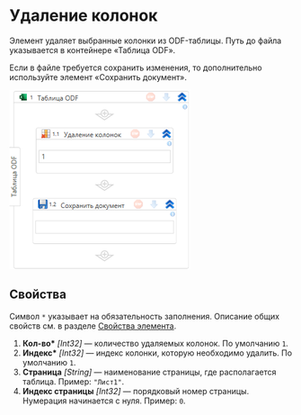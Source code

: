 # Удаление колонок

Элемент удаляет выбранные колонки из ODF-таблицы. Путь до файла указывается в контейнере «Таблица ODF».

Если в файле требуется сохранить изменения, то дополнительно используйте элемент «Сохранить документ».

![Элемент «Удаление колонок»](../../../../resources/activities/extra/odf-oxml/table/odf-delete-columns.png)


## Свойства

Символ `*` указывает на обязательность заполнения. Описание общих свойств см. в разделе [Свойства элемента](https://docs.primo-rpa.ru/primo-rpa/primo-studio/process/elements#svoistva-elementa).

1. **Кол-во\*** *[Int32]* — количество удаляемых колонок. По умолчанию `1`.
1. **Индекс\*** *[Int32]* — индекс колонки, которую необходимо удалить. По умолчанию `1`.
1. **Страница** *[String]* — наименование страницы, где располагается таблица. Пример: `"Лист1"`.
1. **Индекс страницы** *[Int32]* — порядковый номер страницы. Нумерация начинается с нуля. Пример: `0`.
